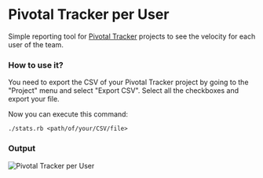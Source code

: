 Pivotal Tracker per User
===================

Simple reporting tool for [Pivotal Tracker](http://www.pivotaltracker.com) projects to see the velocity for each user of the team.

### How to use it?

You need to export the CSV of your Pivotal Tracker project by going to the "Project" menu and select "Export CSV".
Select all the checkboxes and export your file.

Now you can execute this command:

    ./stats.rb <path/of/your/CSV/file>

### Output

![Pivotal Tracker per User](http://img542.imageshack.us/img542/8351/pivotaltrackerperuser.jpg)
